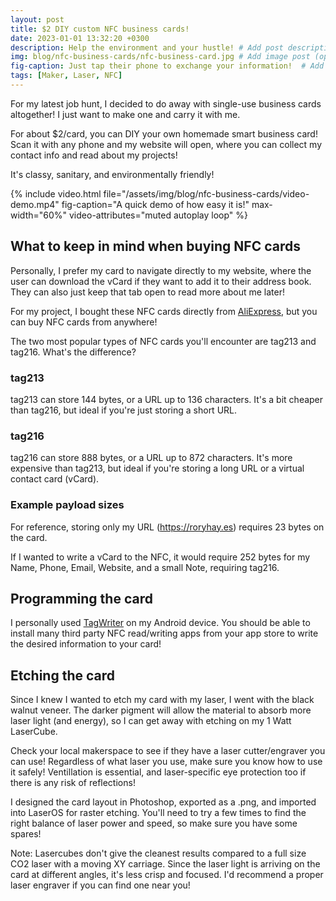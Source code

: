```yaml
---
layout: post
title: $2 DIY custom NFC business cards!
date: 2023-01-01 13:32:20 +0300
description: Help the environment and your hustle! # Add post description (optional)
img: blog/nfc-business-cards/nfc-business-card.jpg # Add image post (optional)
fig-caption: Just tap their phone to exchange your information!  # Add figcaption (optional)
tags: [Maker, Laser, NFC]
---
```


For my latest job hunt, I decided to do away with single-use business cards altogether! I just want to make one and carry it with me.

For about $2/card, you can DIY your own homemade smart business card! Scan it with any phone and my website will open, where you can collect my contact info and read about my projects!

It's classy, sanitary, and environmentally friendly!

{% include video.html 
    file="/assets/img/blog/nfc-business-cards/video-demo.mp4"
    fig-caption="A quick demo of how easy it is!"
    max-width="60%"
    video-attributes="muted autoplay loop"
%}

## What to keep in mind when buying NFC cards

Personally, I prefer my card to navigate directly to my website, where the user can download the vCard if they want to add it to their address book. They can also just keep that tab open to read more about me later!

For my project, I bought these NFC cards directly from [AliExpress](https://www.aliexpress.us/item/3256804276946189.html), but you can buy NFC cards from anywhere!

The two most popular types of NFC cards you'll encounter are tag213 and tag216. What's the difference?

### tag213
tag213 can store 144 bytes, or a URL up to 136 characters. It's a bit cheaper than tag216, but ideal if you're just storing a short URL.

### tag216
tag216 can store 888 bytes, or a URL up to 872 characters. It's more expensive than tag213, but ideal if you're storing a long URL or a virtual contact card (vCard).

### Example payload sizes
For reference, storing only my URL (https://roryhay.es) requires 23 bytes on the card.

If I wanted to write a vCard to the NFC, it would require 252 bytes for my Name, Phone, Email, Website, and a small Note, requiring tag216.

## Programming the card

I personally used [TagWriter](https://play.google.com/store/apps/details?id=com.nxp.nfc.tagwriter&gl=US) on my Android device. You should be able to install many third party NFC read/writing apps from your app store to write the desired information to your card!

## Etching the card

Since I knew I wanted to etch my card with my laser, I went with the black walnut veneer. The darker pigment will allow the material to absorb more laser light (and energy), so I can get away with etching on my 1 Watt LaserCube.

Check your local makerspace to see if they have a laser cutter/engraver you can use! Regardless of what laser you use, make sure you know how to use it safely! Ventillation is essential, and laser-specific eye protection too if there is any risk of reflections!

I designed the card layout in Photoshop, exported as a .png, and imported into LaserOS for raster etching. You'll need to try a few times to find the right balance of laser power and speed, so make sure you have some spares!

Note: Lasercubes don't give the cleanest results compared to a full size CO2 laser with a moving XY carriage. Since the laser light is arriving on the card at different angles, it's less crisp and focused. I'd recommend a proper laser engraver if you can find one near you!